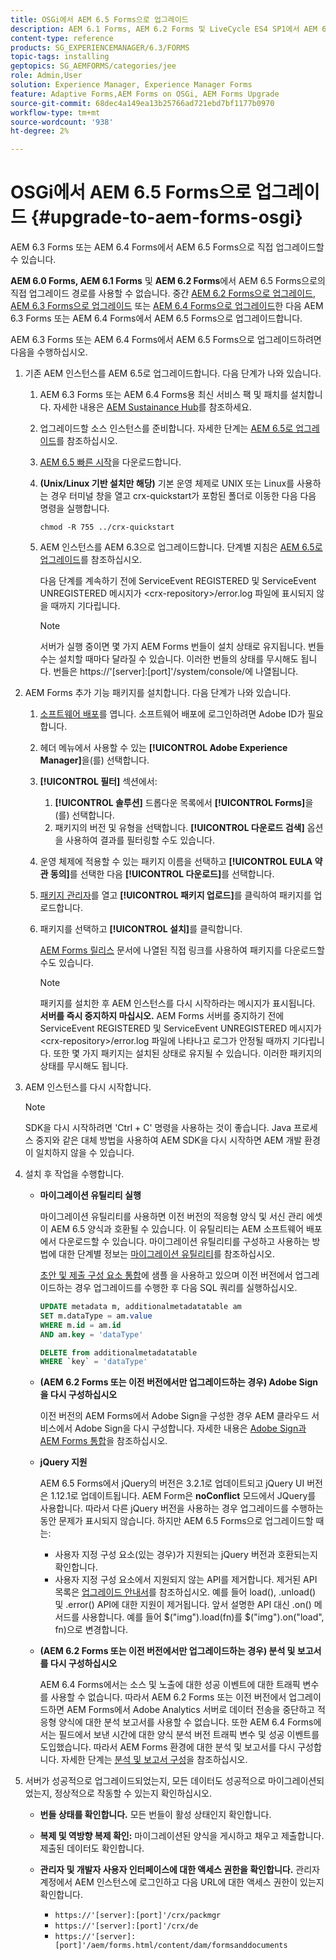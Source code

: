 ```yaml
---
title: OSGi에서 AEM 6.5 Forms으로 업그레이드
description: AEM 6.1 Forms, AEM 6.2 Forms 및 LiveCycle ES4 SP1에서 AEM 6.3 Forms으로 직접 업그레이드할 수 있습니다.
content-type: reference
products: SG_EXPERIENCEMANAGER/6.3/FORMS
topic-tags: installing
geptopics: SG_AEMFORMS/categories/jee
role: Admin,User
solution: Experience Manager, Experience Manager Forms
feature: Adaptive Forms,AEM Forms on OSGi, AEM Forms Upgrade
source-git-commit: 68dec4a149ea13b25766ad721ebd7bf1177b0970
workflow-type: tm+mt
source-wordcount: '938'
ht-degree: 2%

---
```


# OSGi에서 AEM 6.5 Forms으로 업그레이드 {#upgrade-to-aem-forms-osgi}

AEM 6.3 Forms 또는 AEM 6.4 Forms에서 AEM 6.5 Forms으로 직접 업그레이드할 수 있습니다.

**AEM 6.0 Forms, AEM 6.1 Forms** 및 **AEM 6.2 Forms**&#x200B;에서 AEM 6.5 Forms으로의 직접 업그레이드 경로를 사용할 수 없습니다. 중간 [AEM 6.2 Forms으로 업그레이드](https://helpx.adobe.com/experience-manager/6-2/forms/using/upgrade.html), [AEM 6.3 Forms으로 업그레이드](https://helpx.adobe.com/experience-manager/6-3/forms/using/upgrade.html) 또는 [AEM 6.4 Forms으로 업그레이드](/help/forms/using/upgrade.md)한 다음 AEM 6.3 Forms 또는 AEM 6.4 Forms에서 AEM 6.5 Forms으로 업그레이드합니다.

AEM 6.3 Forms 또는 AEM 6.4 Forms에서 AEM 6.5 Forms으로 업그레이드하려면 다음을 수행하십시오.

1. 기존 AEM 인스턴스를 AEM 6.5로 업그레이드합니다. 다음 단계가 나와 있습니다.

   1. AEM 6.3 Forms 또는 AEM 6.4 Forms용 최신 서비스 팩 및 패치를 설치합니다. 자세한 내용은 [AEM Sustainance Hub](https://helpx.adobe.com/kr/experience-manager/aem-releases-updates.html)를 참조하세요.
   1. 업그레이드할 소스 인스턴스를 준비합니다. 자세한 단계는 [AEM 6.5로 업그레이드](/help/sites-deploying/upgrade.md)를 참조하십시오.
   1. [AEM 6.5 빠른 시작](/help/sites-deploying/deploy.md#getting%20the%20software)을 다운로드합니다.
   1. **(Unix/Linux 기반 설치만 해당)** 기본 운영 체제로 UNIX 또는 Linux를 사용하는 경우 터미널 창을 열고 crx-quickstart가 포함된 폴더로 이동한 다음 다음 명령을 실행합니다.

      `chmod -R 755 ../crx-quickstart`

   1. AEM 인스턴스를 AEM 6.3으로 업그레이드합니다. 단계별 지침은 [AEM 6.5로 업그레이드](/help/sites-deploying/upgrade.md)를 참조하십시오.

      다음 단계를 계속하기 전에 ServiceEvent REGISTERED 및 ServiceEvent UNREGISTERED 메시지가 &lt;crx-repository>/error.log 파일에 표시되지 않을 때까지 기다립니다.

      >[!NOTE]
      >
      >서버가 실행 중이면 몇 가지 AEM Forms 번들이 설치 상태로 유지됩니다. 번들 수는 설치할 때마다 달라질 수 있습니다. 이러한 번들의 상태를 무시해도 됩니다. 번들은 https://&#39;[server]:[port]&#39;/system/console/에 나열됩니다.

1. AEM Forms 추가 기능 패키지를 설치합니다. 다음 단계가 나와 있습니다.

   1. [소프트웨어 배포](https://experience.adobe.com/downloads)를 엽니다. 소프트웨어 배포에 로그인하려면 Adobe ID가 필요합니다.
   1. 헤더 메뉴에서 사용할 수 있는 **[!UICONTROL Adobe Experience Manager]**&#x200B;을(를) 선택합니다.
   1. **[!UICONTROL 필터]** 섹션에서:
      1. **[!UICONTROL 솔루션]** 드롭다운 목록에서 **[!UICONTROL Forms]**&#x200B;을(를) 선택합니다.
      1. 패키지의 버전 및 유형을 선택합니다. **[!UICONTROL 다운로드 검색]** 옵션을 사용하여 결과를 필터링할 수도 있습니다.
   1. 운영 체제에 적용할 수 있는 패키지 이름을 선택하고 **[!UICONTROL EULA 약관 동의]**&#x200B;를 선택한 다음 **[!UICONTROL 다운로드]**&#x200B;를 선택합니다.
   1. [패키지 관리자](https://experienceleague.adobe.com/docs/experience-manager-65-2025/administering/contentmanagement/package-manager.html)를 열고 **[!UICONTROL 패키지 업로드]**&#x200B;를 클릭하여 패키지를 업로드합니다.
   1. 패키지를 선택하고 **[!UICONTROL 설치]**&#x200B;를 클릭합니다.

      [AEM Forms 릴리스](https://helpx.adobe.com/kr/aem-forms/kb/aem-forms-releases.html) 문서에 나열된 직접 링크를 사용하여 패키지를 다운로드할 수도 있습니다.

      >[!NOTE]
      >
      >패키지를 설치한 후 AEM 인스턴스를 다시 시작하라는 메시지가 표시됩니다. **서버를 즉시 중지하지 마십시오.** AEM Forms 서버를 중지하기 전에 ServiceEvent REGISTERED 및 ServiceEvent UNREGISTERED 메시지가 &lt;crx-repository>/error.log 파일에 나타나고 로그가 안정될 때까지 기다립니다. 또한 몇 가지 패키지는 설치된 상태로 유지될 수 있습니다. 이러한 패키지의 상태를 무시해도 됩니다.

1. AEM 인스턴스를 다시 시작합니다.

   >[!NOTE]
   >
   SDK을 다시 시작하려면 &#39;Ctrl + C&#39; 명령을 사용하는 것이 좋습니다. Java 프로세스 중지와 같은 대체 방법을 사용하여 AEM SDK을 다시 시작하면 AEM 개발 환경이 일치하지 않을 수 있습니다.

1. 설치 후 작업을 수행합니다.

   * **마이그레이션 유틸리티 실행**

     마이그레이션 유틸리티를 사용하면 이전 버전의 적응형 양식 및 서신 관리 에셋이 AEM 6.5 양식과 호환될 수 있습니다. 이 유틸리티는 AEM 소프트웨어 배포에서 다운로드할 수 있습니다. 마이그레이션 유틸리티를 구성하고 사용하는 방법에 대한 단계별 정보는 [마이그레이션 유틸리티](../../forms/using/migration-utility.md)를 참조하십시오.

     [초안 및 제출 구성 요소 통합](https://helpx.adobe.com/experience-manager/6-3/forms/using/integrate-draft-submission-database.html)에 샘플 을 사용하고 있으며 이전 버전에서 업그레이드하는 경우 업그레이드를 수행한 후 다음 SQL 쿼리를 실행하십시오.

     ```sql
     UPDATE metadata m, additionalmetadatatable am
     SET m.dataType = am.value
     WHERE m.id = am.id
     AND am.key = 'dataType'
     ```

     ```sql
     DELETE from additionalmetadatatable
     WHERE `key` = 'dataType'
     ```

   * **(AEM 6.2 Forms 또는 이전 버전에서만 업그레이드하는 경우) Adobe Sign을 다시 구성하십시오**

     이전 버전의 AEM Forms에서 Adobe Sign을 구성한 경우 AEM 클라우드 서비스에서 Adobe Sign을 다시 구성합니다. 자세한 내용은 [Adobe Sign과 AEM Forms 통합](../../forms/using/adobe-sign-integration-adaptive-forms.md)을 참조하십시오.

   * **jQuery 지원**

     AEM 6.5 Forms에서 jQuery의 버전은 3.2.1로 업데이트되고 jQuery UI 버전은 1.12.1로 업데이트됩니다. AEM Form은 **noConflict** 모드에서 JQuery를 사용합니다. 따라서 다른 jQuery 버전을 사용하는 경우 업그레이드를 수행하는 동안 문제가 표시되지 않습니다. 하지만 AEM 6.5 Forms으로 업그레이드할 때는:

      * 사용자 지정 구성 요소(있는 경우)가 지원되는 jQuery 버전과 호환되는지 확인합니다.
      * 사용자 지정 구성 요소에서 지원되지 않는 API를 제거합니다. 제거된 API 목록은 [업그레이드 안내서](https://jquery.com/upgrade-guide/3.0/)를 참조하십시오. 예를 들어 load(), .unload() 및 .error() API에 대한 지원이 제거됩니다. 앞서 설명한 API 대신 .on() 메서드를 사용합니다. 예를 들어 $(&quot;img&quot;).load(fn)를 $(&quot;img&quot;).on(&quot;load&quot;, fn)으로 변경합니다.

   * **(AEM 6.2 Forms 또는 이전 버전에서만 업그레이드하는 경우) 분석 및 보고서를 다시 구성하십시오**

     AEM 6.4 Forms에서는 소스 및 노출에 대한 성공 이벤트에 대한 트래픽 변수를 사용할 수 없습니다. 따라서 AEM 6.2 Forms 또는 이전 버전에서 업그레이드하면 AEM Forms에서 Adobe Analytics 서버로 데이터 전송을 중단하고 적응형 양식에 대한 분석 보고서를 사용할 수 없습니다. 또한 AEM 6.4 Forms에서는 필드에서 보낸 시간에 대한 양식 분석 버전 트래픽 변수 및 성공 이벤트를 도입했습니다. 따라서 AEM Forms 환경에 대한 분석 및 보고서를 다시 구성합니다. 자세한 단계는 [분석 및 보고서 구성](../../forms/using/configure-analytics-forms-documents.md)을 참조하십시오.

1. 서버가 성공적으로 업그레이드되었는지, 모든 데이터도 성공적으로 마이그레이션되었는지, 정상적으로 작동할 수 있는지 확인하십시오.

   * **번들 상태를 확인합니다.** 모든 번들이 활성 상태인지 확인합니다.
   * **복제 및 역방향 복제 확인:** 마이그레이션된 양식을 게시하고 채우고 제출합니다. 제출된 데이터도 확인합니다.
   * **관리자 및 개발자 사용자 인터페이스에 대한 액세스 권한을 확인합니다.** 관리자 계정에서 AEM 인스턴스에 로그인하고 다음 URL에 대한 액세스 권한이 있는지 확인합니다.

      * `https://'[server]:[port]'/crx/packmgr`
      * `https://'[server]:[port]'/crx/de`
      * `https://'[server]:[port]'/aem/forms.html/content/dam/formsanddocuments`

